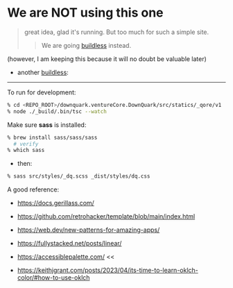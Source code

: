 # We are NOT using this one
> great idea, glad it's running. But too much for such a simple site.
> > We are going [buildless](https://www.spicyweb.dev/buildless-modern-development-workflows-are-this-close-to-a-reality/) instead.

(however, I am keeping this because it will no doubt be valuable later)
- another [buildless](https://18alan.space/strawberry/): 
---

To run for development:
 
 ```bash
 % cd <REPO_ROOT>/downquark.ventureCore.DownQuark/src/statics/_qore/v1
 % node ./_build/.bin/tsc --watch
 ```

Make sure **sass** is installed:
```bash
% brew install sass/sass/sass
  # verify
% which sass
```
- then:
```bash
% sass src/styles/_dq.scss _dist/styles/dq.css
```

A good reference:
- https://docs.gerillass.com/
- https://github.com/retrohacker/template/blob/main/index.html
- https://web.dev/new-patterns-for-amazing-apps/
- https://fullystacked.net/posts/linear/

- https://accessiblepalette.com/ <<
- https://keithjgrant.com/posts/2023/04/its-time-to-learn-oklch-color/#how-to-use-oklch